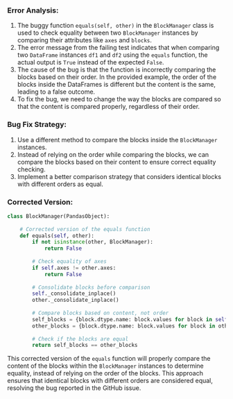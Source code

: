### Error Analysis:
1. The buggy function `equals(self, other)` in the `BlockManager` class is used to check equality between two `BlockManager` instances by comparing their attributes like `axes` and `blocks`.
2. The error message from the failing test indicates that when comparing two `DataFrame` instances `df1` and `df2` using the `equals` function, the actual output is `True` instead of the expected `False`.
3. The cause of the bug is that the function is incorrectly comparing the blocks based on their order. In the provided example, the order of the blocks inside the DataFrames is different but the content is the same, leading to a false outcome.
4. To fix the bug, we need to change the way the blocks are compared so that the content is compared properly, regardless of their order.

### Bug Fix Strategy:
1. Use a different method to compare the blocks inside the `BlockManager` instances.
2. Instead of relying on the order while comparing the blocks, we can compare the blocks based on their content to ensure correct equality checking.
3. Implement a better comparison strategy that considers identical blocks with different orders as equal.

### Corrected Version:
```python
class BlockManager(PandasObject):
    
    # Corrected version of the equals function
    def equals(self, other):
        if not isinstance(other, BlockManager):
            return False
        
        # Check equality of axes
        if self.axes != other.axes:
            return False
        
        # Consolidate blocks before comparison
        self._consolidate_inplace()
        other._consolidate_inplace()
        
        # Compare blocks based on content, not order
        self_blocks = {block.dtype.name: block.values for block in self.blocks}
        other_blocks = {block.dtype.name: block.values for block in other.blocks}
        
        # Check if the blocks are equal
        return self_blocks == other_blocks
```

This corrected version of the `equals` function will properly compare the content of the blocks within the `BlockManager` instances to determine equality, instead of relying on the order of the blocks. This approach ensures that identical blocks with different orders are considered equal, resolving the bug reported in the GitHub issue.